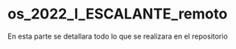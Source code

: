 # os_2022_I_ESCALANTE_remoto

En esta parte se detallara todo lo que se realizara en el repositorio 
